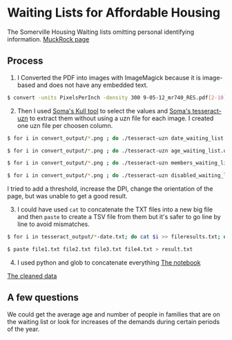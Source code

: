 # Waiting Lists for Affordable Housing

The Somerville Housing Waiting lists omitting personal identifying information. [MuckRock page](https://www.muckrock.com/foi/somerville-8/waiting-lists-for-affordable-housing-in-somerville-ma-740/)

## Process

1. I Converted the PDF into images with ImageMagick because it is image-based and does not have any embedded text.

```sh
$ convert -units PixelsPerInch -density 300 9-05-12_mr740_RES.pdf[2-10] -threshold 70% convert_output/waiting_list.png
```

2. Then I used [Soma's Kull tool](https://jsoma.github.io/kull/#/) to select the values and [Soma's tesseract-uzn](https://github.com/jsoma/tesseract-uzn) to extract them without using a uzn file for each image. I created one uzn file per choosen column.

```sh
$ for i in convert_output/*.png ; do ./tesseract-uzn date_waiting_list.uzn $i > $i-date.txt;  done;
```
```sh
$ for i in convert_output/*.png ; do ./tesseract-uzn age_waiting_list.uzn $i > $i-age.txt;  done;
```
```sh
$ for i in convert_output/*.png ; do ./tesseract-uzn members_waiting_list.uzn $i > $i-members.txt;  done;
```
```sh
$ for i in convert_output/*.png ; do ./tesseract-uzn disabled_waiting_list.uzn $i > $i-disabled.txt;  done;
```

I tried to add a threshold, increase the DPI, change the orientation of the page, but was unable to get a good result.

3. I could have used `cat` to concatenate the TXT files into a new big file and then `paste` to create a TSV file from them but it's safer to go line by line to avoid mismatches. 

```sh
$ for i in tesseract_output/*-date.txt; do cat $i >> fileresults.txt; done;
```
```sh
$ paste file1.txt file2.txt file3.txt file4.txt > result.txt
```

4. I used python and glob to concatenate everything [The notebook](https://github.com/mathieulede/foundations/blob/master/15-Homework%20PDF-to-text/Vanity%20license%20plates/Vanity%20license%20plates.ipynb)

[The cleaned data](https://github.com/mathieulede/foundations/blob/master/15-Homework%20PDF-to-text/Waiting%20list%20for%20affordable%20housing/waiting_list.csv)

## A few questions

We could get the average age and number of people in families that are on the waiting list or look for increases of the demands during certain periods of the year.